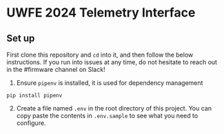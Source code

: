 # UWFE 2024 Telemetry Interface

## Set up

First clone this repository and `cd` into it, and then follow the below instructions. If you run into issues at any time, do not hesitate to reach out in the #firmware channel on Slack!

1. Ensure `pipenv` is installed, it is used for dependency management

```
pip install pipenv
```

2. Create a file named `.env` in the root directory of this project. You can copy paste the contents in `.env.sample` to see what you need to configure.

##
